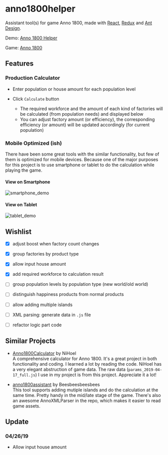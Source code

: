 # anno1800helper
Assistant tool(s) for game Anno 1800, made with [React](https://reactjs.org/), [Redux](https://redux.js.org/) and [Ant Design](https://ant.design/).

Demo: [Anno 1800 Helper](https://glkwhr.com/anno1800helper)

Game: [Anno 1800](https://www.ubisoft.com/en-us/game/anno-1800/)


## Features
### Production Calculator
- Enter population or house amount for each population level

- Click `Calculate` button
  - The required workforce and the amount of each kind of factories will be calculated (from population needs) and displayed below
  - You can adjust factory amount (or efficiency), the corresponding efficiency (or amount) will be updated accordingly (for current population)

### Mobile Optimized (ish)
There have been some great tools with the similar functionality, but few of them is optimized for mobile devices. Because one of the major purposes for this project is to use smartphone or tablet to do the calculation while playing the game.

#### View on Smartphone
![smartphone_demo](https://user-images.githubusercontent.com/4232536/56857177-66bbd800-691f-11e9-8ffd-8a581eb9a145.gif)

#### View on Tablet
![tablet_demo](https://user-images.githubusercontent.com/4232536/56857197-720f0380-691f-11e9-95d0-2c8cf4e2b93b.gif)  
  

## Wishlist
- [x] adjust boost when factory count changes

- [x] group factories by product type

- [x] allow input house amount

- [x] add required workforce to calculation result

- [ ] group population levels by population type (new world/old world)

- [ ] distinguish happiness products from normal products

- [ ] allow adding multiple islands

- [ ] XML parsing: generate data in `.js` file

- [ ] refactor logic part code


## Similar Projects
- [Anno1800Calculator](https://github.com/NiHoel/Anno1800Calculator) by NiHoel  
  A comprehensive calculator for Anno 1800. It's a great project in both functionality and coding. I learned a lot by reading the code. NiHoel has a very elegant abstruction of game data. The raw data (`params_2019-04-17_full.js`) I use in my project is from this project. Appreciate it a lot!

- [anno1800assistant](https://github.com/Beesbeesbeesbees/anno1800assistant) by Beesbeesbeesbees  
  This tool supports adding mutiple islands and do the calculation at the same time. Pretty handy in the mid/late stage of the game. There's also an awesome AnnoXMLParser in the repo, which makes it easier to read game assets.


## Update
### 04/26/19
- Allow input house amount  
